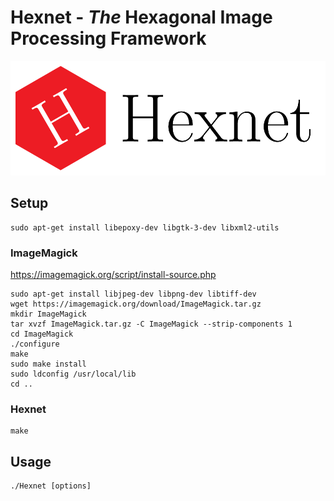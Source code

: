 Hexnet - _The_ Hexagonal Image Processing Framework
===================================================

![doc/logo/Hexnet_logo_large.png](doc/logo/Hexnet_logo_large.png "Hexnet logo")

Setup
-----

```
sudo apt-get install libepoxy-dev libgtk-3-dev libxml2-utils
```

### ImageMagick

https://imagemagick.org/script/install-source.php

```
sudo apt-get install libjpeg-dev libpng-dev libtiff-dev
wget https://imagemagick.org/download/ImageMagick.tar.gz
mkdir ImageMagick
tar xvzf ImageMagick.tar.gz -C ImageMagick --strip-components 1
cd ImageMagick
./configure
make
sudo make install
sudo ldconfig /usr/local/lib
cd ..
```


### Hexnet

```
make
```




Usage
-----

```
./Hexnet [options]
```



